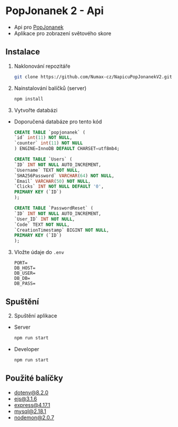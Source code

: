 # PopJonanek 2 - Api
* Api pro [PopJonanek](https://popjonanek.napicu.eu)
* Aplikace pro zobrazení světového skore
## Instalace 
1. Naklonování repozitáře
    ```sh
    git clone https://github.com/Numax-cz/NapicuPopJonanekV2.git
   ```
2. Nainstalování balíčků (server)
   ```sh
   npm install
   ``` 
4. Vytvořte databázi 
* Doporučená databáze pro tento kód 
    ```sql
    CREATE TABLE `popjonanek` (
    `id` int(11) NOT NULL,
    `counter` int(11) NOT NULL
    ) ENGINE=InnoDB DEFAULT CHARSET=utf8mb4;

    CREATE TABLE `Users` (
    `ID` INT NOT NULL AUTO_INCREMENT,
    `Username` TEXT NOT NULL,
    `SHA256Password` VARCHAR(64) NOT NULL,
    `Email` VARCHAR(50) NOT NULL,
    `Clicks` INT NOT NULL DEFAULT '0',
    PRIMARY KEY (`ID`)
    );

    CREATE TABLE `PasswordReset` (
	`ID` INT NOT NULL AUTO_INCREMENT,
	`User_ID` INT NOT NULL,
	`Code` TEXT NOT NULL,
	`CreationTimestamp` BIGINT NOT NULL,
	PRIMARY KEY (`ID`)
    );

    ```
3. Vložte údaje do `.env` 
    ```
    PORT=
    DB_HOST= 
    DB_USER=
    DB_DB=
    DB_PASS=
    ```
## Spuštění 
2. Spuštění aplikace
* Server
    ```sh
    npm run start
    ```
* Developer 
    ```sh
    npm run start
    ```
## Použité balíčky 
* dotenv@8.2.0
* ejs@3.1.6
* express@4.17.1
* mysql@2.18.1
* nodemon@2.0.7